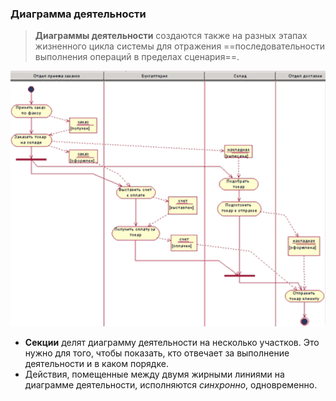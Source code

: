 ### Диаграмма деятельности
>  **Диаграммы деятельности** создаются также на разных этапах жизненного цикла системы для отражения ==последовательности выполнения операций в пределах сценария==.

![|600](heap/_files/инструментальные%20средства%20ис/Pasted%20image%2020240716224024.png)

- **Секции** делят диаграмму деятельности на несколько участков. Это нужно для того, чтобы показать, кто отвечает за выполнение деятельности и в каком порядке.
- Действия, помещенные между двумя жирными линиями на диаграмме деятельности, исполняются *синхронно*, одновременно.
